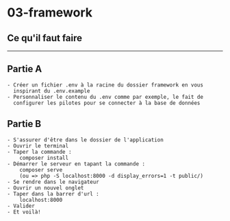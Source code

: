 # 03-framework

## Ce qu'il faut faire

---

## Partie A

    - Créer un fichier .env à la racine du dossier framework en vous 
      inspirant du .env.example
    - Personnaliser le contenu du .env comme par exemple, le fait de  
      configurer les pilotes pour se connecter à la base de données

## Partie B

    - S'assurer d'être dans le dossier de l'application
    - Ouvrir le terminal
    - Taper la commande : 
        composer install
    - Démarrer le serveur en tapant la commande : 
        composer serve
        (ou => php -S localhost:8000 -d display_errors=1 -t public/)
    - Se rendre dans le navigateur
    - Ouvrir un nouvel onglet
    - Taper dans la barrer d'url : 
        localhost:8000
    - Valider
    - Et voilà!